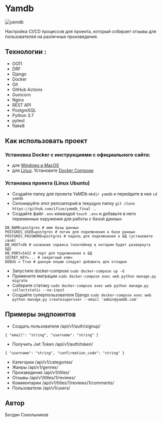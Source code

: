 # Yamdb

![yamdb](https://github.com/CapitainFan/yamdb_final/actions/workflows/yamdb_workflow.yml/badge.svg)

Настройка CI/CD процессов для проекта, который собирает отзывы для пользователей на различные произведения.

## Технологии :
- ООП
- DRF
- Django
- Docker
- Git
- GitHub Actions
- Gunicorn
- Nginx
- REST API
- PostgreSQL
- Python 3.7
- pytest
- flake8

## Как использовать проект

### Установка Docker с инструкциями с официального сайта:

- для [Windows и MacOS](https://www.docker.com/products/docker-desktop) 
- для [Linux](https://docs.docker.com/engine/install/ubuntu/). Установите [Docker Compose](https://docs.docker.com/compose/install/)


### Установка проекта (Linux Ubuntu)

- Создайте папку для проекта YaMDb `mkdir yamdb` и перейдите в нее `cd yamdb`
- Склонируйте этот репозиторий в текущую папку `git clone https://github.com/ifize/yamdb_final .`.
- Создайте файл `.env` командой `touch .env` и добавьте в него переменные окружения для работы с базой данных:

```
DB_NAME=postgres # имя базы данных
POSTGRES_USER=postgres # логин для подключения к базе данных
POSTGRES_PASSWORD=postgres # пароль для подключения к БД (установите свой)
DB_HOST=db # название сервиса (контейнер в котором будет развернута БД)
DB_PORT=5432 # порт для подключения к БД
SECRET_KEY=... # секретный ключ
DEBUG = True # данную опцию следует добавить для отладки
```

- Запустите docker-compose `sudo docker-compose up -d` 
- Примените миграции `sudo docker-compose exec web python manage.py migrate`
- Соберите статику `sudo docker-compose exec web python manage.py collectstatic --no-input`
- Создайте суперпользователя Django `sudo docker-compose exec web python manage.py createsuperuser --email 'admin@yamdb.com'`


## Примеры эндпоинтов

- Создать пользователя        /api/v1/auth/signup/

```
{ "email": "string", "username": "string" }
```
- Получить Jwt Token      /api/v1/auth/token/
```
{ "username": "string", "confirmation_code": "string" }
```

- Категории      /api/v1/categories/
- Жанры         /api/v1/genres/
- Произведения         /api/v1/titles/
- Отзывы        /api/v1/titles/1/reviews/
- Комментарии       /api/v1/titles/1/reviews/1/comments/
- Пользователи          /api/v1/users/


## Автор

Богдан Сокольников
